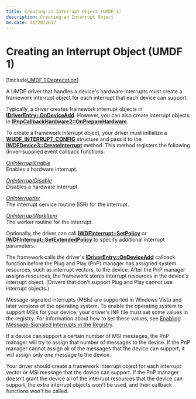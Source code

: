 ```yaml
---
title: Creating an Interrupt Object (UMDF 1)
description: Creating an Interrupt Object
ms.date: 04/20/2017
---
```


# Creating an Interrupt Object (UMDF 1)


[!include[UMDF 1 Deprecation](../includes/umdf-1-deprecation.md)]

A UMDF driver that handles a device's hardware interrupts must create a framework interrupt object for each interrupt that each device can support.

Typically, a driver creates framework interrupt objects in [**IDriverEntry::OnDeviceAdd**](/windows-hardware/drivers/ddi/wudfddi/nf-wudfddi-idriverentry-ondeviceadd). However, you can also create interrupt objects in [**IPnpCallbackHardware2::OnPrepareHardware**](/windows-hardware/drivers/ddi/wudfddi/nf-wudfddi-ipnpcallbackhardware2-onpreparehardware).

To create a framework interrupt object, your driver must initialize a [**WUDF\_INTERRUPT\_CONFIG**](/windows-hardware/drivers/ddi/wudfinterrupt/ns-wudfinterrupt-_wudf_interrupt_config) structure and pass it to the [**IWDFDevice3::CreateInterrupt**](/windows-hardware/drivers/ddi/wudfddi/nf-wudfddi-iwdfdevice3-createinterrupt) method. This method registers the following driver-supplied event callback functions:

<a href="" id="oninterruptenable"></a>[*OnInterruptEnable*](/windows-hardware/drivers/ddi/wudfinterrupt/nc-wudfinterrupt-wudf_interrupt_enable)  
Enables a hardware interrupt.

<a href="" id="oninterruptdisable"></a>[*OnInterruptDisable*](/windows-hardware/drivers/ddi/wudfinterrupt/nc-wudfinterrupt-wudf_interrupt_disable)  
Disables a hardware interrupt.

<a href="" id="oninterruptisr"></a>[*OnInterruptIsr*](/windows-hardware/drivers/ddi/wudfinterrupt/nc-wudfinterrupt-wudf_interrupt_isr)  
The interrupt service routine (ISR) for the interrupt.

<a href="" id="oninterruptworkitem"></a>[*OnInterruptWorkItem*](/windows-hardware/drivers/ddi/wudfinterrupt/nc-wudfinterrupt-wudf_interrupt_workitem)  
The worker routine for the interrupt.

Optionally, the driver can call [**IWDFInterrupt::SetPolicy**](/windows-hardware/drivers/ddi/wudfddi/nf-wudfddi-iwdfinterrupt-setpolicy) or [**IWDFInterrupt::SetExtendedPolicy**](/windows-hardware/drivers/ddi/wudfddi/nf-wudfddi-iwdfinterrupt-setextendedpolicy) to specify additional interrupt parameters.

The framework calls the driver's [**IDriverEntry::OnDeviceAdd**](/windows-hardware/drivers/ddi/wudfddi/nf-wudfddi-idriverentry-ondeviceadd) callback function before the Plug and Play (PnP) manager has assigned system resources, such as interrupt vectors, to the device. After the PnP manager assigns resources, the framework stores interrupt resources in the device's interrupt object. (Drivers that don't support Plug and Play cannot use interrupt objects.)

Message-signaled interrupts (MSIs) are supported in Windows Vista and later versions of the operating system. To enable the operating system to support MSIs for your device, your driver's INF file must set some values in the registry. For information about how to set these values, see [Enabling Message-Signaled Interrupts in the Registry](../kernel/enabling-message-signaled-interrupts-in-the-registry.md).

If a device can support a certain number of MSI messages, the PnP manager will try to assign that number of messages to the device. If the PnP manager cannot assign all of the messages that the device can support, it will assign only one message to the device.

Your driver should create a framework interrupt object for each interrupt vector or MSI message that the device can support. If the PnP manager doesn't grant the device all of the interrupt resources that the device can support, the extra interrupt objects won't be used, and their callback functions won't be called.

 

